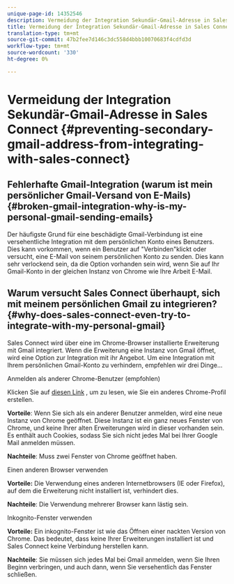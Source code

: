 ```yaml
---
unique-page-id: 14352546
description: Vermeidung der Integration Sekundär-Gmail-Adresse in Sales Connect - MarketingToDocs - Produktdokumentation
title: Vermeidung der Integration Sekundär-Gmail-Adresse in Sales Connect
translation-type: tm+mt
source-git-commit: 47b2fee7d146c3dc558d4bbb10070683f4cdfd3d
workflow-type: tm+mt
source-wordcount: '330'
ht-degree: 0%

---
```



# Vermeidung der Integration Sekundär-Gmail-Adresse in Sales Connect {#preventing-secondary-gmail-address-from-integrating-with-sales-connect}

## Fehlerhafte Gmail-Integration (warum ist mein persönlicher Gmail-Versand von E-Mails) {#broken-gmail-integration-why-is-my-personal-gmail-sending-emails}

Der häufigste Grund für eine beschädigte Gmail-Verbindung ist eine versehentliche Integration mit dem persönlichen Konto eines Benutzers. Dies kann vorkommen, wenn ein Benutzer auf &quot;Verbinden&quot;klickt oder versucht, eine E-Mail von seinem persönlichen Konto zu senden. Dies kann sehr verlockend sein, da die Option vorhanden sein wird, wenn Sie auf Ihr Gmail-Konto in der gleichen Instanz von Chrome wie Ihre Arbeit E-Mail.

## Warum versucht Sales Connect überhaupt, sich mit meinem persönlichen Gmail zu integrieren? {#why-does-sales-connect-even-try-to-integrate-with-my-personal-gmail}

Sales Connect wird über eine im Chrome-Browser installierte Erweiterung mit Gmail integriert. Wenn die Erweiterung eine Instanz von Gmail öffnet, wird eine Option zur Integration mit ihr Angebot. Um eine Integration mit Ihrem persönlichen Gmail-Konto zu verhindern, empfehlen wir drei Dinge...

Anmelden als anderer Chrome-Benutzer (empfohlen)

Klicken Sie auf [diesen Link](http://support.google.com/chrome/answer/2364824?hl=en) , um zu lesen, wie Sie ein anderes Chrome-Profil erstellen.

**Vorteile**: Wenn Sie sich als ein anderer Benutzer anmelden, wird eine neue Instanz von Chrome geöffnet. Diese Instanz ist ein ganz neues Fenster von Chrome, und keine Ihrer alten Erweiterungen wird in dieser vorhanden sein. Es enthält auch Cookies, sodass Sie sich nicht jedes Mal bei Ihrer Google Mail anmelden müssen.

**Nachteile**: Muss zwei Fenster von Chrome geöffnet haben.

Einen anderen Browser verwenden

**Vorteile:** Die Verwendung eines anderen Internetbrowsers (IE oder Firefox), auf dem die Erweiterung nicht installiert ist, verhindert dies.

**Nachteile**: Die Verwendung mehrerer Browser kann lästig sein.

Inkognito-Fenster verwenden

**Vorteile:** Ein inkognito-Fenster ist wie das Öffnen einer nackten Version von Chrome. Das bedeutet, dass keine Ihrer Erweiterungen installiert ist und Sales Connect keine Verbindung herstellen kann.

**Nachteile**: Sie müssen sich jedes Mal bei Gmail anmelden, wenn Sie Ihren Beginn verbringen, und auch dann, wenn Sie versehentlich das Fenster schließen.
